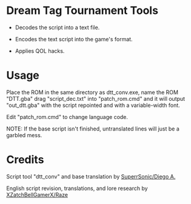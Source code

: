 # Dream Tag Tournament Tools

- Decodes the script into a text file.

- Encodes the text script into the game's format.

- Applies QOL hacks.


# Usage

Place the ROM in the same directory as dtt_conv.exe, name the ROM "DTT.gba" drag "script_dec.txt" into "patch_rom.cmd" and it will output "out_dtt.gba" with the script repointed and with a variable-width font.

Edit "patch_rom.cmd" to change language code.

NOTE: If the base script isn't finished, untranslated lines will just be a garbled mess.


# Credits

Script tool "dtt_conv" and base translation by [SuperrSonic/Diego A.](https://www.youtube.com/@SuperrSonic)

English script revision, translations, and lore research by [XZatchBellGamerX/Raze](https://www.youtube.com/@XZatchBellGamerX)


